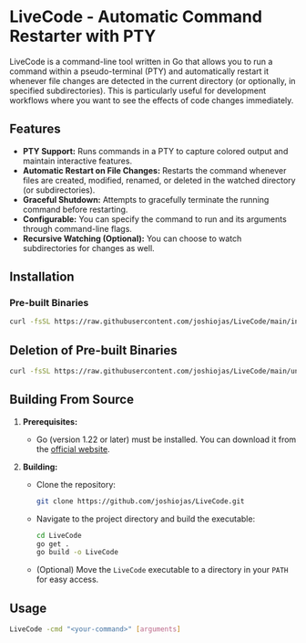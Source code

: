 # LiveCode - Automatic Command Restarter with PTY

LiveCode is a command-line tool written in Go that allows you to run a command within a pseudo-terminal (PTY) and automatically restart it whenever file changes are detected in the current directory (or optionally, in specified subdirectories). This is particularly useful for development workflows where you want to see the effects of code changes immediately.

## Features

- **PTY Support:** Runs commands in a PTY to capture colored output and maintain interactive features.
- **Automatic Restart on File Changes:** Restarts the command whenever files are created, modified, renamed, or deleted in the watched directory (or subdirectories).
- **Graceful Shutdown:** Attempts to gracefully terminate the running command before restarting.
- **Configurable:** You can specify the command to run and its arguments through command-line flags.
- **Recursive Watching (Optional):** You can choose to watch subdirectories for changes as well.

## Installation

### Pre-built Binaries

```bash
curl -fsSL https://raw.githubusercontent.com/joshiojas/LiveCode/main/install.sh | bash
```

## Deletion of Pre-built Binaries

```bash
curl -fsSL https://raw.githubusercontent.com/joshiojas/LiveCode/main/uninstall.sh | bash
```

## Building From Source

1. **Prerequisites:**

   - Go (version 1.22 or later) must be installed. You can download it from the [official website](https://golang.org/dl/).

2. **Building:**
   - Clone the repository:
     ```bash
     git clone https://github.com/joshiojas/LiveCode.git
     ```
   - Navigate to the project directory and build the executable:
     ```bash
     cd LiveCode
     go get .
     go build -o LiveCode
     ```
   - (Optional) Move the `LiveCode` executable to a directory in your `PATH` for easy access.

## Usage

```bash
LiveCode -cmd "<your-command>" [arguments]
```
